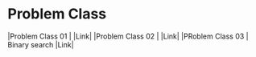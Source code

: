 # Problem Class

|Problem Class 01  |  |Link|
|Problem Class 02  |  |Link|
|PRoblem Class 03  | Binary search |Link|
